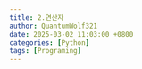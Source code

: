 ```yaml
---
title: 2.연산자
author: QuantumWolf321
date: 2025-03-02 11:03:00 +0800
categories: [Python]
tags: [Programing]
---
```

